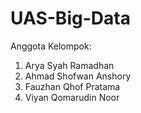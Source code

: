 # UAS-Big-Data

Anggota Kelompok:
1. Arya Syah Ramadhan
2. Ahmad Shofwan Anshory
3. Fauzhan Qhof Pratama
4. Viyan Qomarudin Noor

